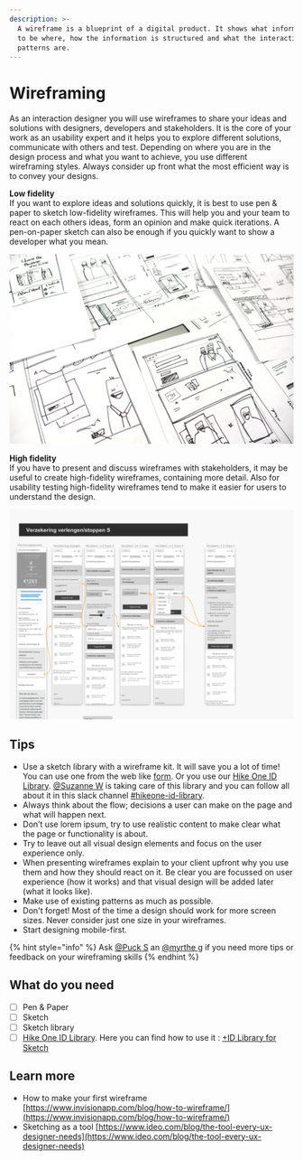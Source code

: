 ```yaml
---
description: >-
  A wireframe is a blueprint of a digital product. It shows what information has
  to be where, how the information is structured and what the interaction
  patterns are.
---
```


# Wireframing

As an interaction designer you will use wireframes  to share your ideas and solutions with designers, developers and stakeholders. It is the core of your work as an usability expert and it helps you to explore different solutions, communicate with others and test. Depending on where you are in the design process and what you want to achieve, you use different wireframing styles. Always consider up front what the most efficient way is to convey your designs.&#x20;

**Low fidelity**\
If you want to explore ideas and solutions quickly, it is best to use pen & paper to sketch low-fidelity wireframes. This will help you and your team to react on each others ideas, form an opinion and make quick iterations. A pen-on-paper sketch can also be enough if you quickly want to show a developer what you mean.&#x20;

![](<../../.gitbook/assets/DSC03082 copy (1).jpg>)

**High fidelity** \
If you have to present and discuss wireframes with stakeholders, it may be useful to create high-fidelity wireframes, containing more detail. Also for usability testing high-fidelity wireframes tend to make it easier for users to understand the design.&#x20;

![](<../../.gitbook/assets/Screen Shot 2018-11-29 at 17.14.07.png>)

## Tips

* Use a sketch library with a wireframe kit. It will save you a lot of time! You can use one from the web like [form](https://www.invisionapp.com/inside-design/design-resources/free-wireframe-kit-form/). Or you use our [Hike One ID Library](https://www.dropbox.com/sh/otolan6u53fno1l/AACRJRMK6VAS_VDuazFAekYga?dl=0). [@Suzanne W](https://app.gitbook.com/ep/profile/16Vtz98QRUunv3RpqfnlbxXm2YojA1GyqavEEFZnjGrtPyIF) is taking care of this library  and you can follow all about it in this slack channel [#hikeone-id-library](https://paper.dropbox.com/?q=%23hikeone-id-library).&#x20;
* Always think about the flow; decisions a user can make on the page and what will happen next.
* Don’t use lorem ipsum, try to use realistic content to make clear what the page or functionality is about.
* Try to leave out all visual design elements and focus on the user experience only.&#x20;
* When presenting wireframes explain to your client upfront why you use them and how they should react on it. Be clear you are focussed on user experience (how it works) and that visual design will be added later (what it looks like).
* Make use of existing patterns as much as possible.
* Don't forget! Most of the time a design should work for more screen sizes. Never consider just one size in your wireframes.
* Start designing mobile-first.

{% hint style="info" %}
Ask [@Puck S](https://app.gitbook.com/ep/profile/iX86Va0dCNNJDjPG9iZ95garXmY1lJ4LpILpJgaEGioGqlnVIZ) an [@myrthe g](https://app.gitbook.com/ep/profile/16Vtz98QRUunv3Rpqfnlby61Ops6R1D2FwY1r8U6PZOQlRlk) if you need more tips or feedback on your wireframing skills&#x20;
{% endhint %}

## What do you need

* [ ] Pen & Paper
* [ ] Sketch
* [ ] Sketch library
* [ ] [Hike One ID Library](https://www.dropbox.com/sh/otolan6u53fno1l/AACRJRMK6VAS_VDuazFAekYga?dl=0). Here you can find how to use it : [+ID Library for Sketch](https://paper.dropbox.com/doc/TyydparxAlTAwFZbUHrsn)&#x20;

## Learn more

* How to make your first wireframe [https://www.invisionapp.com/blog/how-to-wireframe/](https://www.invisionapp.com/blog/how-to-wireframe/)
* Sketching as a tool [https://www.ideo.com/blog/the-tool-every-ux-designer-needs](https://www.ideo.com/blog/the-tool-every-ux-designer-needs)


